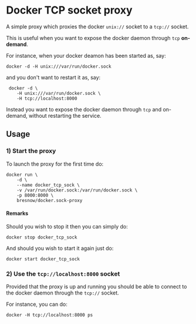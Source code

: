 # Docker TCP socket proxy

A simple proxy which proxies the docker `unix://` socket
to a `tcp://` socket.

This is useful when you want to expose the docker daemon
through `tcp` **on-demand**.

For instance, when your docker deamon has been started as, say:

    docker -d -H unix:///var/run/docker.sock

and you don't want to restart it as, say:

     docker -d \
        -H unix:///var/run/docker.sock \
        -H tcp://localhost:8000

Instead you want to expose the docker daemon through `tcp`
and on-demand, without restarting the service.

## Usage

### 1) Start the proxy

To launch the proxy for the first time do:

    docker run \
        -d \
        --name docker_tcp_sock \
        -v /var/run/docker.sock:/var/run/docker.sock \
        -p 8000:8000 \
        bresnow/docker.sock-proxy

#### Remarks

Should you wish to stop it then you can simply do:

    docker stop docker_tcp_sock

And should you wish to start it again just do:

    docker start docker_tcp_sock

### 2) Use the `tcp://localhost:8000` socket

Provided that the proxy is up and running
you should be able to connect to the docker daemon
through the `tcp://` socket.

For instance, you can do:

    docker -H tcp://localhost:8000 ps
